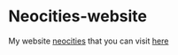 # Neocities-website
My website [neocities](https://neocities.org) that you can visit [here](https://kawamelon.neocities.org/)

